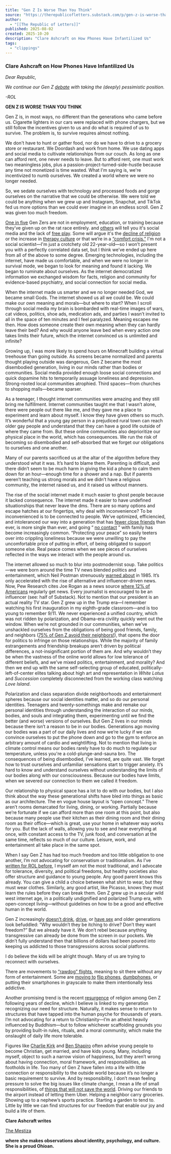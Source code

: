 ```yaml
---
title: "Gen Z Is Worse Than You Think"
source: "https://therepublicofletters.substack.com/p/gen-z-is-worse-than-you-think"
author:
  - "[[The Republic of Letters]]"
published: 2025-08-02
created: 2025-10-20
description: "Clare Ashcraft on How Phones Have Infantilized Us"
tags:
  - "clippings"
---
```

### Clare Ashcraft on How Phones Have Infantilized Us

*Dear Republic,*

*We continue our Gen Z [debate](https://therepublicofletters.substack.com/p/is-gen-z-the-worst-gen-ever-or-just) with* *taking the (deeply) pessimistic position.*

*\-ROL*

**GEN Z IS WORSE THAN YOU THINK**

Gen Z is, in most ways, no different than the generations who came before us. Cigarette lighters in our cars were replaced with phone chargers, but we still follow the incentives given to us and do what is required of us to survive. The problem is, to survive requires almost nothing.

We don't have to hunt or gather food, nor do we have to drive to a grocery store or restaurant. We Doordash and work from home. We use dating apps and social media to cultivate relationships from our couch. As long as one can afford rent, one never needs to leave. But to afford rent, one must work two meaningless jobs, plus a passion-project-turned-side-hustle because any time not monetized is time wasted. What I'm saying is, we're incentivized to numb ourselves. We created a world where we were no longer needed.

So, we sedate ourselves with technology and processed foods and gorge ourselves on the narrative that we could be otherwise. We were told we could be anything when we grew up and Instagram, Snapchat, and TikTok fed us more options than we could ever imagine in an endless scroll. Gen Z was given too much freedom.

[One in five](https://fortune.com/2024/08/16/neets-young-men-employment-education-training/) Gen Zers are not in employment, education, or training because they’ve given up on the rat race entirely. and [others](https://www.logoffmovement.org/) will tell you it's social media and the lack of [free play](https://letgrow.org/). Some will argue it's the [decline of religion](https://www.aei.org/articles/perspective-why-even-secular-people-should-worry-about-gen-zs-lack-of-faith/) or the increase in [therapy culture](https://clareashcraft.substack.com/p/abigail-shriers-crude-oversimplification?r=hfgvs) or that we’re in a [“comfort crisis.”](https://eastermichael.com/book/) I'm not a social scientist—I'm just a crotchety old 22-year-old—so I won’t present you with a perfectly correlated data set, but I think we’ve ended up here from all of the above to some degree. Emerging technologies, including the internet, have made us comfortable, and when we were no longer in survival mode, we began to look for meaning and found it lacking. We began to ruminate about ourselves. As the internet democratized information we exchanged wisdom for facts, religion and community for evidence-based psychiatry, and social connection for social media.

When the internet made us smarter and we no longer needed God, we became small Gods. The internet showed us all we could be. We could make our own meaning and morals—but where to start? When I scroll through social media my brain is bombarded with real-time images of wars, cat videos, politics, shoe ads, medication ads, and parties I wasn’t invited to all in the space of ten minutes and I feel paralyzed. Meaning escapes me then. How does someone create their own meaning when they can hardly leave their bed? And why would anyone leave bed when every action one takes limits their future, which the internet convinced us is unlimited and infinite?

Growing up, I was more likely to spend hours on Minecraft building a virtual treehouse than going outside. As screens became normalized and parents thought playing outside was dangerous, Gen Z became the most disembodied generation, living in our minds rather than bodies or communities. Social media provided enough loose social connections and quick dopamine hits to temporarily assuage loneliness and depression. Strong-rooted local communities atrophied. Third spaces—from churches to shopping malls—became sparser.

As a teenager, I thought internet communities were amazing and they still bring me fulfillment. Internet communities taught me that I wasn’t alone, there were people out there like me, and they gave me a place to experiment and learn about myself. I know they have given others so much. It’s wonderful that a young gay person in a prejudiced rural town can reach older gay people and understand that they can have a good life outside of where they came from. But these online communities also deprioritize our physical place in the world, which has consequences. We run the risk of becoming so disembodied and self-absorbed that we forget our obligations to ourselves and one another.

Many of our parents sacrificed us at the altar of the algorithm before they understood what it was. It’s hard to blame them. Parenting is difficult, and there didn’t seem to be much harm in giving the kid a phone to calm them down for an hour—enough time for a shower and a nap. But if parents weren’t teaching us strong morals and we didn’t have a religious community, the internet raised us, and it raised us without manners.

The rise of the social internet made it much easier to ghost people because it lacked consequence. The internet made it easier to have undefined situationships that never leave the dms. There are so many options and escape hatches at our fingertips, why deal with inconvenience? To be inconvenienced is to be connected to people. We’ve optimized, efficiencied, and intoleranced our way into a generation that has [fewer close friends](https://www.pvcnr.com/archives/58179) than ever, is more single than ever, and going “ [no contact](https://theweek.com/culture-life/no-contact-family-estrangement) ” with family has become increasingly common. “Protecting your peace” so easily teeters over into crippling loneliness because we were unwilling to pay the uncomfortable price of putting in effort, of being obligated to support someone else. Real peace comes when we see pieces of ourselves reflected in the ways we interact with the people around us.

The internet allowed so much to blur into postmodernist soup. Take politics—we were born around the time TV news blended politics and entertainment, which Neil Postman strenuously [warned about](https://www.penguinrandomhouse.com/books/297276/amusing-ourselves-to-death-by-neil-postman/) in 1985. It’s only accelerated with the rise of alternative and influencer-driven news. Now, Pew Research cites Joe Rogan as a news source [where 12% of Americans](https://www.pewresearch.org/journalism/feature/news-media-tracker/) regularly get news. Every journalist is encouraged to be an influencer (see: half of Substack). Not to mention that our president is an actual reality TV star. Gen Z grew up in the Trump era—I remember watching his first inauguration in my eighth-grade classroom—and is too young to remember 9/11. We never experienced a unified country, which was not ridden by polarization, and Obama-era civility quickly went out the window. When we’re not grounded in our communities, when we’ve unshackled ourselves from the obligations of being good friends, family, and neighbors ([75% of Gen Z avoid their neighbors!](https://toprailfences.com/blog/insights/people-hiding-from-neigbors/)), that opens the door for politics to infringe on those relationships. While the majority of family estrangements and friendship breakups aren’t driven by political differences, a not-insignificant portion of them are. And why wouldn’t they be when the vastness of the online world allows for low tolerance of different beliefs, and we’ve mixed politics, entertainment, and morality? And then we end up with the same self-selecting group of educated, politically-left-of-center elites talking about high art and representation in *White Lotus* and *Succession* completely disconnected from the working class watching *Love Island*.

Polarization and class separation divide neighborhoods and entertainment spheres because our social identities matter, and so do our personal identities. Teenagers and twenty-somethings make and remake our personal identities through understanding the interaction of our minds, bodies, and souls and integrating them, experimenting until we find the better (and worse) versions of ourselves. But Gen Z lives in our minds because there isn’t a reason to be in our bodies. Generations ago moving our bodies was a part of our daily lives and now we’re lucky if we can convince ourselves to put the phone down and go to the gym to enforce an arbitrary amount of cardio and weightlifting. Not to mention that living in climate control means our bodies rarely have to do much to regulate our temperature, unless you're a cold-plunge-and-sauna bro. The consequences of being disembodied, I’ve learned, are quite vast. We forget how to trust ourselves and unfamiliar sensations start to trigger anxiety. It’s hard to know and understand ourselves without understanding the limits of our bodies along with our consciousness. Because our bodies have limits, when we severed our connection to them we called it freedom.

Our relationship to physical space has a lot to do with our bodies, but I also think about the way these generational shifts have bled into things as basic as our architecture. The en vogue house layout is “open concept.” There aren’t rooms demarcated for living, dining, or working. Partially because we’re fortunate if we can afford more than one room at this point, but also because many people use their kitchen as their dining room and their dining room as their office—which is great, use your home in whatever way works for you. But the lack of walls, allowing you to see and hear everything at once, with constant access to the TV, junk food, and conversation at the same time, reflects so much of our culture. Leisure, work, and entertainment all take place in the same spot.

When I say Gen Z has had too much freedom and too little obligation to one another, I’m not advocating for conservatism or traditionalism. As I’ve [written for ROL before](https://open.substack.com/pub/therepublicofletters/p/gloria-anzalduas-multifaceted-identities?r=hfgvs&utm_campaign=post&utm_medium=web&showWelcomeOnShare=false), I myself am not the most traditional, and I advocate for tolerance, diversity, and political freedoms, but healthy societies also offer structure and guidance to young people. Any good parent knows this already. You can give a child a choice between what shirt to wear, but they must wear clothes. Similarly, any good artist, like Picasso, knows they must learn the rules before they can break them. Gen Z grew up in a secular wild west internet age, in a politically undignified and polarized Trump era, with open-concept living—without guidelines on how to be a good and effective human in the world.

Gen Z increasingly [doesn’t drink](https://health.clevelandclinic.org/why-gen-z-is-drinking-less), [drive](https://www.nbcbayarea.com/news/national-international/gen-z-drivers-license-car-buying-trends/3447514/), or [have sex](https://www.latimes.com/california/story/2023-08-03/young-adults-less-sex-gen-z-millennials-generations-parents-grandparents) and older generations look befuddled: “Why wouldn’t they be itching to drive? Don’t they want freedom?” But we already have it. We don’t rebel because anything transgressive can already be done from the screen in our pockets. We didn’t fully understand then that billions of dollars had been poured into keeping us addicted to those transgressions across social platforms.

I do believe the kids will be alright though. Many of us are trying to reconnect with ourselves.

There are movements to [“rawdog” flights](https://www.forbes.com/sites/brittanyanas/2024/08/26/the-rawdogging-flights-trend-explained/), meaning to sit there without any form of entertainment. Some are [moving to](https://www.washingtontimes.com/news/2025/apr/18/generation-z-bringing-back-flip-phone-young-people-go-dopamine-diet/) [flip phones](https://www.youtube.com/shorts/5qT6bnv11IE), [dumbphones,](https://www.theguardian.com/society/2024/apr/27/the-boring-phone-stressed-out-gen-z-ditch-smartphones-for-dumbphones) or putting their smartphones in grayscale to make them intentionally less addictive.

Another promising trend is the recent [resurgence](https://www.allsides.com/story/religion-and-faith-christianity-sees-resurgence-led-gen-z) of religion among Gen Z following years of decline, which I believe is linked to my generation recognizing our need for structure. Naturally, it makes sense to return to structures that have tapped into the human psyche for thousands of years. I’m not advocating for a return to Christianity—I’m an atheist heavily influenced by Buddhism—but to follow whichever scaffolding grounds you by providing built-in rules, rituals, and a moral community, which make the onslaught of daily life more tolerable.

Figures like [Charlie Kirk](https://x.com/peltzmadeline/status/1935325766541058080) and [Ben Shapiro](https://youtu.be/gKmXcmyRFHM?si=eX0lmGlOmK0mBOys) often advise young people to become Christian, get married, and have kids young. Many, including myself, object to such a narrow vision of happiness, but they aren’t wrong about having connection, moral framework, and responsibilities, as footholds in life. Too many of Gen Z have fallen into a life with little connection or responsibility to the outside world because it’s no longer a basic requirement to survive. And by responsibility, I don’t mean feeling pressure to solve the big issues like climate change, I mean a life of small responsibilities, of [things that will not save the world](https://clareashcraft.substack.com/p/we-must-do-things-that-are-not-enough). Driving our friends to the airport instead of letting them Uber. Helping a neighbor carry groceries. Showing up to a nephew’s sports practice. Starting a garden to tend to. Little by little we can find structures for our freedom that enable our joy and build a life of them.

**Clare Ashcraft writes**

[The Mestiza](https://open.substack.com/pub/clareashcraft)

**where she makes observations about identity, psychology, and culture. She is a proud Ohioan.**